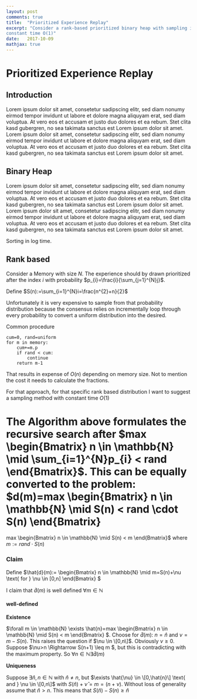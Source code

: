 ```yaml
---
layout: post
comments: true
title:  "Prioritized Experience Replay"
excerpt: "Consider a rank-based prioritized binary heap with sampling in 
constant time O(1)"
date:   2017-10-09
mathjax: true
---
```


# Prioritized Experience Replay
## Introduction

Lorem ipsum dolor sit amet, consetetur sadipscing elitr, sed diam nonumy 
eirmod tempor invidunt ut labore et dolore magna aliquyam erat, sed diam 
voluptua. At vero eos et accusam et justo duo dolores et ea rebum. Stet 
clita kasd gubergren, no sea takimata sanctus est Lorem ipsum dolor sit amet. 
Lorem ipsum dolor sit amet, consetetur sadipscing elitr, sed diam nonumy 
eirmod tempor invidunt ut labore et dolore magna aliquyam erat, sed diam 
voluptua. At vero eos et accusam et justo duo dolores et ea rebum. Stet 
clita kasd gubergren, no sea takimata sanctus est Lorem ipsum dolor sit amet.

## Binary Heap

Lorem ipsum dolor sit amet, consetetur sadipscing elitr, sed diam nonumy 
eirmod tempor invidunt ut labore et dolore magna aliquyam erat, sed diam 
voluptua. At vero eos et accusam et justo duo dolores et ea rebum. Stet 
clita kasd gubergren, no sea takimata sanctus est Lorem ipsum dolor sit amet. 
Lorem ipsum dolor sit amet, consetetur sadipscing elitr, sed diam nonumy 
eirmod tempor invidunt ut labore et dolore magna aliquyam erat, sed diam 
voluptua. At vero eos et accusam et justo duo dolores et ea rebum. Stet 
clita kasd gubergren, no sea takimata sanctus est Lorem ipsum dolor sit amet.

Sorting in log time.


## Rank based
Consider a Memory with size $N$. The experience should by drawn prioritized 
after the index $i$ with probability $p_{i}=\frac{i}{\sum_{j=1}^{N}j}$.

Define $S(n):=\sum_{i=1}^{N}i=\frac{n^{2}+n}{2}$

Unfortunately it is very expensive to sample from that probability 
distribution because the consensus relies on incrementally loop through 
every probability to convert a uniform distribution into the desired.

Common procedure
```
cum=0, rand=uniform
for m in memory:
    cum+=m.p
    if rand < cum:
        continue
    return m-1
```

That results in expense of $O(n)$ depending on memory size. Not to mention 
the cost it needs to calculate the fractions.

For that approach, for that specific rank based distribution I want to 
suggest a sampling method with constant time $O(1)$

The Algorithm above formulates the recursive search after 
$max
\begin{Bmatrix}
n \in \mathbb{N} \mid \sum_{i=1}^{N}p_{i} < rand
\end{Bmatrix}$. 
This can be 
equally converted to the problem:
$d(m)=max
\begin{Bmatrix} 
n \in \mathbb{N} \mid S(n) < rand \cdot S(n)
\end{Bmatrix}
=
max
\begin{Bmatrix} 
n \in \mathbb{N} \mid S(n) < m
\end{Bmatrix}$ 
where $m:=rand \cdot S(n)$

### Claim
Define 
$\hat{d}(m):=
\begin{Bmatrix} 
n \in \mathbb{N} \mid m=S(n)+\nu \text{ for } \nu \in \[0,n\]
\end{Bmatrix} $

I claim that $\hat{d}(m)$ is well defined $\forall m \in \mathbb{N}$

#### well-defined

**Existence**

$\forall m \in \mathbb{N} \exists \hat{n}=max
\begin{Bmatrix} 
n \in \mathbb{N} \mid S(n) < m
\end{Bmatrix} $.
Choose for $\hat{d}(m)$: $n=\hat{n} \text{ and } \nu=m-S(n)$. This raises the 
question if $\nu \in \[0,n\]$. Obviously $\nu \geq 0$. Suppose $\nu>n 
\Rightarrow S(n+1)
\leq m $, but this is contradicting with the maximum property. So $\forall n
 \in \mathbb{N} \exists \hat{d}(m)$
 
**Uniqueness**

Suppose $\exists \hat{n}, n \in \mathbb{N} \text{ with } \hat{n} \neq n$, but 
$\exists
\hat{\nu} \in \[0,\hat{n}\] \text{ and } \nu \in \[0,n\]$ with 
$S(\hat{n})+\hat{\nu}=m=(n+\nu)$.
Without loss of generality assume that $\hat{n} > n$. This means that 
$S(\hat{n})-S(n) \geq \hat{n}$